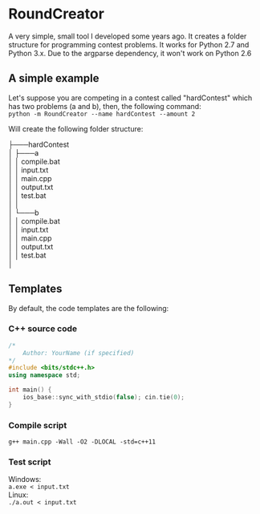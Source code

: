 # RoundCreator
A very simple, small tool I developed some years ago. It creates a folder structure for programming contest problems. It works for Python 2.7 and Python 3.x.
Due to the argparse dependency, it won't work on Python 2.6
## A simple example
Let's suppose you are competing in a contest called "hardContest" which has two problems (a and b), then, the following command:<br>
`python -m RoundCreator --name hardContest --amount 2`


Will create the following folder structure:

├───hardContest<br>
│   ├───a<br>
│   │       compile.bat<br>
│   │       input.txt<br>
│   │       main.cpp<br>
│   │       output.txt<br>
│   │       test.bat<br>
│   │<br>
│   └───b<br>
│   │       compile.bat<br>
│   │       input.txt<br>
│   │       main.cpp<br>
│   │       output.txt<br>
│   │       test.bat<br>
│<br>

## Templates
By default, the code templates are the following:
### C++ source code
```c++
/*
    Author: YourName (if specified)
*/
#include <bits/stdc++.h>
using namespace std;

int main() {
    ios_base::sync_with_stdio(false); cin.tie(0);
}
```
### Compile script
`g++ main.cpp -Wall -O2 -DLOCAL -std=c++11`

### Test script
Windows:<br>
`a.exe < input.txt`<br>
Linux:<br>
`./a.out < input.txt`
